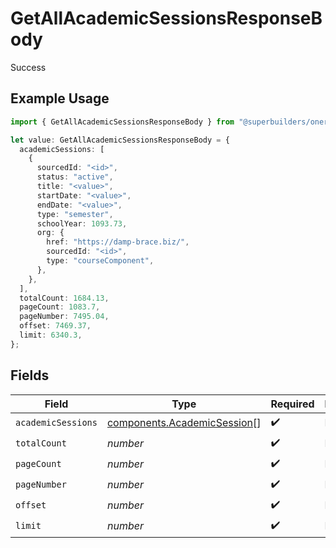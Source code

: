 # GetAllAcademicSessionsResponseBody

Success

## Example Usage

```typescript
import { GetAllAcademicSessionsResponseBody } from "@superbuilders/oneroster/models/operations";

let value: GetAllAcademicSessionsResponseBody = {
  academicSessions: [
    {
      sourcedId: "<id>",
      status: "active",
      title: "<value>",
      startDate: "<value>",
      endDate: "<value>",
      type: "semester",
      schoolYear: 1093.73,
      org: {
        href: "https://damp-brace.biz/",
        sourcedId: "<id>",
        type: "courseComponent",
      },
    },
  ],
  totalCount: 1684.13,
  pageCount: 1083.7,
  pageNumber: 7495.04,
  offset: 7469.37,
  limit: 6340.3,
};
```

## Fields

| Field                                                                      | Type                                                                       | Required                                                                   | Description                                                                |
| -------------------------------------------------------------------------- | -------------------------------------------------------------------------- | -------------------------------------------------------------------------- | -------------------------------------------------------------------------- |
| `academicSessions`                                                         | [components.AcademicSession](../../models/components/academicsession.md)[] | :heavy_check_mark:                                                         | N/A                                                                        |
| `totalCount`                                                               | *number*                                                                   | :heavy_check_mark:                                                         | N/A                                                                        |
| `pageCount`                                                                | *number*                                                                   | :heavy_check_mark:                                                         | N/A                                                                        |
| `pageNumber`                                                               | *number*                                                                   | :heavy_check_mark:                                                         | N/A                                                                        |
| `offset`                                                                   | *number*                                                                   | :heavy_check_mark:                                                         | N/A                                                                        |
| `limit`                                                                    | *number*                                                                   | :heavy_check_mark:                                                         | N/A                                                                        |